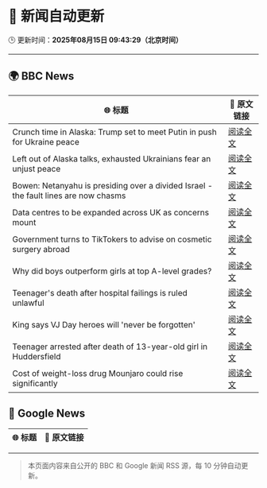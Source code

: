 # 🧠 新闻自动更新

🕒 更新时间：**2025年08月15日 09:43:29（北京时间）**

---

## 🌍 BBC News

| 🌐 标题 | 🔗 原文链接 |
|--------|-------------|
| Crunch time in Alaska: Trump set to meet Putin in push for Ukraine peace | [阅读全文](https://www.bbc.com/news/articles/c9qy1neql8lo?at_medium=RSS&at_campaign=rss) |
| Left out of Alaska talks, exhausted Ukrainians fear an unjust peace | [阅读全文](https://www.bbc.com/news/articles/cly7kl7e469o?at_medium=RSS&at_campaign=rss) |
| Bowen: Netanyahu is presiding over a divided Israel - the fault lines are now chasms | [阅读全文](https://www.bbc.com/news/articles/c3r441zyw27o?at_medium=RSS&at_campaign=rss) |
| Data centres to be expanded across UK as concerns mount | [阅读全文](https://www.bbc.com/news/articles/clyr9nx0jrzo?at_medium=RSS&at_campaign=rss) |
| Government turns to TikTokers to advise on cosmetic surgery abroad | [阅读全文](https://www.bbc.com/news/articles/c707985dqwko?at_medium=RSS&at_campaign=rss) |
| Why did boys outperform girls at top A-level grades? | [阅读全文](https://www.bbc.com/news/articles/c62707l4lwvo?at_medium=RSS&at_campaign=rss) |
| Teenager's death after hospital failings is ruled unlawful | [阅读全文](https://www.bbc.com/news/articles/c17np9vly51o?at_medium=RSS&at_campaign=rss) |
| King says VJ Day heroes will 'never be forgotten' | [阅读全文](https://www.bbc.com/news/articles/cz93j78ed87o?at_medium=RSS&at_campaign=rss) |
| Teenager arrested after death of 13-year-old girl in Huddersfield | [阅读全文](https://www.bbc.com/news/articles/cj9w7y1rz4jo?at_medium=RSS&at_campaign=rss) |
| Cost of weight-loss drug Mounjaro could rise significantly | [阅读全文](https://www.bbc.com/news/articles/c5ylppp2vj9o?at_medium=RSS&at_campaign=rss) |

## 📰 Google News

| 🌐 标题 | 🔗 原文链接 |
|--------|-------------|

---
> 本页面内容来自公开的 BBC 和 Google 新闻 RSS 源，每 10 分钟自动更新。